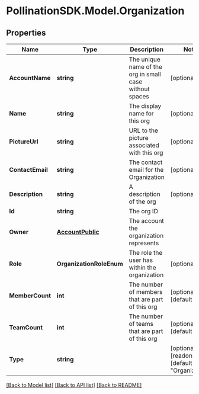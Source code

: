 
# PollinationSDK.Model.Organization

## Properties

Name | Type | Description | Notes
------------ | ------------- | ------------- | -------------
**AccountName** | **string** | The unique name of the org in small case without spaces | [optional] 
**Name** | **string** | The display name for this org | [optional] 
**PictureUrl** | **string** | URL to the picture associated with this org | [optional] 
**ContactEmail** | **string** | The contact email for the Organization | [optional] 
**Description** | **string** | A description of the org | [optional] 
**Id** | **string** | The org ID | 
**Owner** | [**AccountPublic**](AccountPublic.md) | The account the organization represents | 
**Role** | **OrganizationRoleEnum** | The role the user has within the organization | [optional] 
**MemberCount** | **int** | The number of members that are part of this org | [optional] [default to 0]
**TeamCount** | **int** | The number of teams that are part of this org | [optional] [default to 0]
**Type** | **string** |  | [optional] [readonly] [default to "Organization"]

[[Back to Model list]](../README.md#documentation-for-models)
[[Back to API list]](../README.md#documentation-for-api-endpoints)
[[Back to README]](../README.md)

